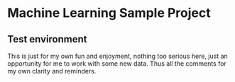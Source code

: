 # Machine Learning Sample Project

## Test environment
This is just for my own fun and enjoyment, nothing too serious here, just an opportunity for me to work with some new data. Thus all the comments for my own clarity and reminders.